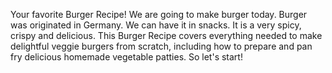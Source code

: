 Your  favorite Burger Recipe! We are going to make burger today. Burger was originated in Germany. We can have it in snacks. It is a very spicy, crispy and delicious. This Burger Recipe covers everything needed to make delightful veggie burgers from scratch, including how to prepare and pan fry delicious homemade vegetable patties. So let's start!